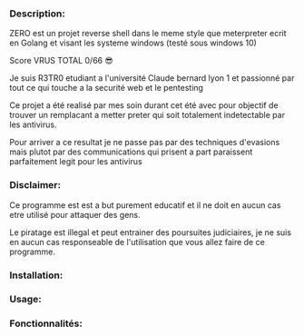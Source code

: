 ### Description:
ZERO est un projet reverse shell dans le meme style que meterpreter ecrit en Golang et visant les systeme windows (testé sous windows 10)

Score VRUS TOTAL 0/66 :sunglasses: 

Je suis R3TR0 etudiant a l'université Claude bernard lyon 1 et passionné par tout ce qui touche a la securité web et le pentesting

Ce projet a été realisé par mes soin durant cet été avec pour objectif de trouver un remplacant a metter preter qui soit totalement indetectable par les antivirus.

Pour arriver a ce resultat je ne passe pas par des techniques d'evasions mais plutot par des communications qui prisent a part paraissent parfaitement legit pour les antivirus


### Disclaimer:
Ce programme est est a but purement educatif et il ne doit en aucun cas etre utilisé pour attaquer des gens.

Le piratage est illegal et peut entrainer des poursuites judiciaires, je ne suis en aucun cas responseable de l'utilisation que vous allez faire de ce programme.

### Installation:

### Usage:


### Fonctionnalités:
